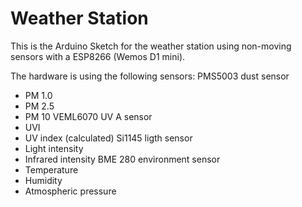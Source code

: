 # Weather Station
This is the Arduino Sketch for the weather station using non-moving sensors with a ESP8266 (Wemos D1 mini).

The hardware is using the following sensors:
PMS5003 dust sensor
  - PM 1.0
  - PM 2.5
  - PM 10
VEML6070 UV A sensor
  - UVI
  - UV index (calculated)
Si1145 ligth sensor
  - Light intensity
  - Infrared intensity
BME 280 environment sensor
  - Temperature
  - Humidity
  - Atmospheric pressure

